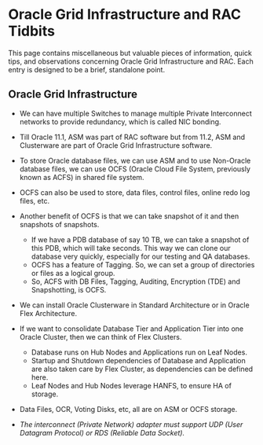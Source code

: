# Oracle Grid Infrastructure and RAC Tidbits

This page contains miscellaneous but valuable pieces of information, quick tips, and observations concerning Oracle Grid Infrastructure and RAC. Each entry is designed to be a brief, standalone point.

## Oracle Grid Infrastructure

* We can have multiple Switches to manage multiple Private Interconnect networks to provide redundancy, which is called NIC bonding.

* Till Oracle 11.1, ASM was part of RAC software but from 11.2, ASM and Clusterware are part of Oracle Grid Infrastructure software.

* To store Oracle database files, we can use ASM and to use Non-Oracle database files, we can use OCFS (Oracle Cloud File System, previously known as ACFS) in shared file system.

* OCFS can also be used to store, data files, control files, online redo log files, etc.

* Another benefit of OCFS is that we can take snapshot of it and then snapshots of snapshots.
  * If we have a PDB database of say 10 TB, we can take a snapshot of this PDB, which will take seconds. This way we can clone our database very quickly, especially for our testing and QA databases.
  * OCFS has a feature of Tagging. So, we can set a group of directories or files as a logical group.
  * So, ACFS with DB Files, Tagging, Auditing, Encryption (TDE) and Snapshotting, is OCFS.

* We can install Oracle Clusterware in Standard Architecture or in Oracle Flex Architecture.

* If we want to consolidate Database Tier and Application Tier into one Oracle Cluster, then we can think of Flex Clusters.
  * Database runs on Hub Nodes and Applications run on Leaf Nodes.
  * Startup and Shutdown dependencies of Database and Application are also taken care by Flex Cluster, as dependencies can be defined here.
  * Leaf Nodes and Hub Nodes leverage HANFS, to ensure HA of storage.

* Data Files, OCR, Voting Disks, etc, all are on ASM or OCFS storage.

* *The interconnect (Private Network) adapter must support UDP (User Datagram Protocol) or RDS (Reliable Data Socket).*
